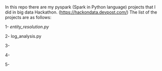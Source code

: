 In this repo there are my pyspark (Spark in Python language) projects that I did in big data Hackathon. (https://hackondata.devpost.com/)
The list of the projects are as follows:

1- *entity_resolution.py*

2- log_analysis.py

3-

4- 

5-

